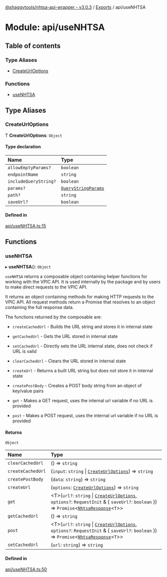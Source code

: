 [@shaggytools/nhtsa-api-wrapper - v3.0.3](../index.md) / [Exports](../modules.md) / api/useNHTSA

# Module: api/useNHTSA

## Table of contents

### Type Aliases

- [CreateUrlOptions](api_useNHTSA.md#createurloptions)

### Functions

- [useNHTSA](api_useNHTSA.md#usenhtsa)

## Type Aliases

### CreateUrlOptions

Ƭ **CreateUrlOptions**: `Object`

#### Type declaration

| Name                  | Type                                                          |
| :-------------------- | :------------------------------------------------------------ |
| `allowEmptyParams?`   | `boolean`                                                     |
| `endpointName`        | `string`                                                      |
| `includeQueryString?` | `boolean`                                                     |
| `params?`             | [`QueryStringParams`](utils_queryString.md#querystringparams) |
| `path?`               | `string`                                                      |
| `saveUrl?`            | `boolean`                                                     |

#### Defined in

[api/useNHTSA.ts:15](https://github.com/ShaggyTech/nhtsa-api-wrapper/blob/main/packages/lib/src/api/useNHTSA.ts#L15)

## Functions

### useNHTSA

▸ **useNHTSA**(): `Object`

`useNHTSA` returns a composable object containing helper functions for working with the VPIC
API. It is used internally by the package and by users to make direct requests to the VPIC API.

It returns an object containing methods for making HTTP requests to the VPIC API. All
request methods return a Promise that resolves to an object containing the full response data.

The functions returned by the composable are:

- `createCachedUrl` - Builds the URL string and stores it in internal state

- `getCachedUrl` - Gets the URL stored in internal state

- `setCachedUrl` - Directly sets the URL internal state, does not check if URL is valid

- `clearCachedUrl` - Clears the URL stored in internal state

- `createUrl` - Returns a built URL string but does not store it in internal state

- `createPostBody` - Creates a POST body string from an object of key/value pairs

- `get` - Makes a GET request, uses the internal url variable if no URL is provided

- `post` - Makes a POST request, uses the internal url variable if no URL is provided

#### Returns

`Object`

| Name              | Type                                                                                                                                                                                                       |
| :---------------- | :--------------------------------------------------------------------------------------------------------------------------------------------------------------------------------------------------------- |
| `clearCachedUrl`  | () => `string`                                                                                                                                                                                             |
| `createCachedUrl` | (`input`: `string` \| [`CreateUrlOptions`](api_useNHTSA.md#createurloptions)) => `string`                                                                                                                  |
| `createPostBody`  | (`data`: `string`) => `string`                                                                                                                                                                             |
| `createUrl`       | (`options`: [`CreateUrlOptions`](api_useNHTSA.md#createurloptions)) => `string`                                                                                                                            |
| `get`             | <T\>(`url?`: `string` \| [`CreateUrlOptions`](api_useNHTSA.md#createurloptions), `options?`: `RequestInit` & { `saveUrl?`: `boolean` }) => `Promise`<[`NhtsaResponse`](api_types.md#nhtsaresponse)<`T`\>\> |
| `getCachedUrl`    | () => `string`                                                                                                                                                                                             |
| `post`            | <T\>(`url?`: `string` \| [`CreateUrlOptions`](api_useNHTSA.md#createurloptions), `options?`: `RequestInit` & { `saveUrl?`: `boolean` }) => `Promise`<[`NhtsaResponse`](api_types.md#nhtsaresponse)<`T`\>\> |
| `setCachedUrl`    | (`url`: `string`) => `string`                                                                                                                                                                              |

#### Defined in

[api/useNHTSA.ts:50](https://github.com/ShaggyTech/nhtsa-api-wrapper/blob/main/packages/lib/src/api/useNHTSA.ts#L50)
